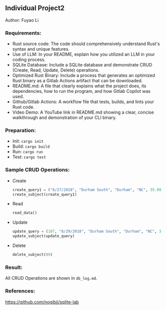 ## Individual Project2

Author: Fuyao Li

### Requirements:
+ Rust source code: The code should comprehensively understand Rust's syntax and unique features.
+ Use of LLM: In your README, explain how you utilized an LLM in your coding process.
+ SQLite Database: Include a SQLite database and demonstrate CRUD (Create, Read, Update, Delete) operations.
+ Optimized Rust Binary: Include a process that generates an optimized Rust binary as a Gitlab Actions artifact that can be downloaded.
+ README.md: A file that clearly explains what the project does, its dependencies, how to run the program, and how Gitlab Copilot was used.
+ Github/Gitlab Actions: A workflow file that tests, builds, and lints your Rust code.
+ Video Demo: A YouTube link in README.md showing a clear, concise walkthrough and demonstration of your CLI binary.

### Preparation:
+ Init: `cargo init`
+ Build: `cargo build`
+ Run: `cargo run`
+ Test: `cargo test`

### Sample CRUD Operations:
+ Create
    ``` python 
    create_query1 = ("6/27/2018", "Durham South", "Durham", "NC", 35.99, 78.90)
    create_subject(create_query1)
    ```
+ Read
    ``` python
    read_data()
    ```
+ Update
    ``` python 
    update_query = (107, "8/29/2018", "Durham South", "Durham", "NC", 35.99, 78.90)
    update_subject(update_query)
    ```
+ Delete
    ``` python
    delete_subject(99)
    ```
### Result:
All CRUD Operations are shown in `db_log.md`.

### References:
https://github.com/nogibjj/sqlite-lab
